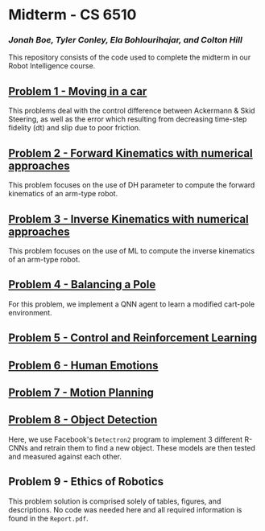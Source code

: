 # Midterm - CS 6510
### *Jonah Boe, Tyler Conley, Ela Bohlourihajar, and Colton Hill*
This repository consists of the code used to complete the midterm in our Robot Intelligence course.

## [Problem 1 - Moving in a car](problem01/)
This problems deal with the control difference between Ackermann & Skid Steering, as well as the error which resulting from decreasing time-step fidelity (dt) and slip due to poor friction.

## [Problem 2 - Forward Kinematics with numerical approaches](problem02/)
This problem focuses on the use of DH parameter to compute the forward kinematics of an arm-type robot.

## [Problem 3 - Inverse Kinematics with numerical approaches](problem03)
This problem focuses on the use of ML to compute the inverse kinematics of an arm-type robot.

## [Problem 4 - Balancing a Pole](problem04/)
For this problem, we implement a QNN agent to learn a modified cart-pole environment.

## [Problem 5 - Control and Reinforcement Learning](problem05/)
## [Problem 6 - Human Emotions](problem06/)
## [Problem 7 - Motion Planning](problem07/)
## [Problem 8 - Object Detection](problem08/)
Here, we use Facebook's `Detectron2` program to implement 3 different R-CNNs and retrain them to find a new object. These models are then tested and measured against each other.

## Problem 9 - Ethics of Robotics
This problem solution is comprised solely of tables, figures, and descriptions. No code was needed here and all required information is found in the `Report.pdf`.
